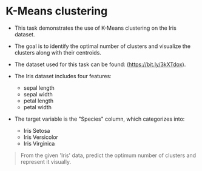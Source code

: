 # K-Means clustering
- This task demonstrates the use of K-Means clustering on the Iris dataset. 
- The goal is to identify the optimal number of clusters and visualize the clusters along with their centroids.
  
- The dataset used for this task can be found: (https://bit.ly/3kXTdox).
- The Iris dataset includes four features:
  * sepal length
  * sepal width
  * petal length
  * petal width
     
- The target variable is the "Species" column, which categorizes into:
  - Iris Setosa
  - Iris Versicolor
  - Iris Virginica

> From the given 'Iris' data, predict the optimum number of clusters and represent it visually.
